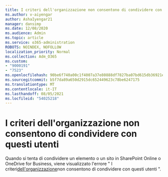 ```yaml
---
title: I criteri dell'organizzazione non consentono di condividere con questi utenti
ms.author: v-aiyengar
author: AshaIyengar21
manager: dansimp
ms.date: 12/08/2020
ms.audience: Admin
ms.topic: article
ms.service: o365-administration
ROBOTS: NOINDEX, NOFOLLOW
localization_priority: Normal
ms.collection: Adm_O365
ms.custom:
- "9000191"
- "7523"
ms.openlocfilehash: 90be6f740a00c1f4007a37e80888df7827ba07bd615db36921ee8f01cc5ea05c
ms.sourcegitcommit: b5f7da89a650d2915dc652449623c78be6247175
ms.translationtype: MT
ms.contentlocale: it-IT
ms.lasthandoff: 08/05/2021
ms.locfileid: "54025218"
---
```

# <a name="organizations-policies-do-not-allow-you-to-share-with-these-users"></a>I criteri dell'organizzazione non consentono di condividere con questi utenti

Quando si tenta di condividere un elemento o un sito in SharePoint Online o OneDrive for Business, viene visualizzato l'errore " I criteri[dell'organizzazione](https://docs.microsoft.com/sharepoint/troubleshoot/sharing-and-permissions/organization-policies-do-not-allow-you-to-share-with-users-error)non consentono di condividere con questi utenti ".